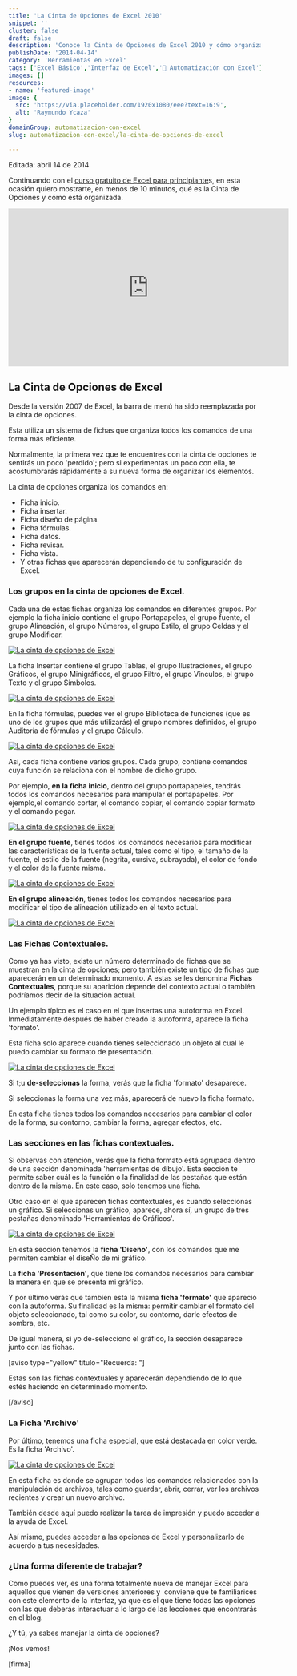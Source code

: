```yaml
---
title: 'La Cinta de Opciones de Excel 2010'
snippet: ''
cluster: false
draft: false 
description: 'Conoce la Cinta de Opciones de Excel 2010 y cómo organiza los comandos en fichas para facilitar su acceso. Mejora tu manejo de Excel con esta información clave.'
publishDate: '2014-04-14'
category: 'Herramientas en Excel'
tags: ['Excel Básico','Interfaz de Excel','🤖 Automatización con Excel']
images: []
resources: 
- name: 'featured-image'
image: {
  src: 'https://via.placeholder.com/1920x1080/eee?text=16:9',
  alt: 'Raymundo Ycaza'
}
domainGroup: automatizacion-con-excel
slug: automatizacion-con-excel/la-cinta-de-opciones-de-excel

---
```


Editada: abril 14 de 2014

Continuando con el [curso gratuito de Excel para principiante](http://raymundoycaza.com/excel-para-principiantes/ "Excel para Principiantes")s, en esta ocasión quiero mostrarte, en menos de 10 minutos, qué es la Cinta de Opciones y cómo está organizada.

<iframe src="http://www.youtube.com/embed/TzrGwMhHLrk" height="315" width="560" allowfullscreen frameborder="0"></iframe>

## La Cinta de Opciones de Excel

Desde la versión 2007 de Excel, la barra de menú ha sido reemplazada por la cinta de opciones.

Esta utiliza un sistema de fichas que organiza todos los comandos de una forma más eficiente.

Normalmente, la primera vez que te encuentres con la cinta de opciones te sentirás un poco 'perdido'; pero si experimentas un poco con ella, te acostumbrarás rápidamente a su nueva forma de organizar los elementos.

La cinta de opciones organiza los comandos en:

- Ficha inicio.
- Ficha insertar.
- Ficha diseño de página.
- Ficha fórmulas.
- Ficha datos.
- Ficha revisar.
- Ficha vista.
- Y otras fichas que aparecerán dependiendo de tu configuración de Excel.

### Los grupos en la cinta de opciones de Excel.

Cada una de estas fichas organiza los comandos en diferentes grupos. Por ejemplo la ficha inicio contiene el grupo Portapapeles, el grupo fuente, el grupo Alineación, el grupo Números, el grupo Estilo, el grupo Celdas y el grupo Modificar.

[![La cinta de opciones de Excel](images/la-cinta-de-opciones-de-excel-000366-600x101.png)](http://raymundoycaza.com/wp-content/uploads/la-cinta-de-opciones-de-excel-000366.png)

La ficha Insertar contiene el grupo Tablas, el grupo Ilustraciones, el grupo Gráficos, el grupo Minigráficos, el grupo Filtro, el grupo Vínculos, el grupo Texto y el grupo Símbolos.

[![La cinta de opciones de Excel](images/la-cinta-de-opciones-de-excel-000367-600x112.png)](http://raymundoycaza.com/wp-content/uploads/la-cinta-de-opciones-de-excel-000367.png)

En la ficha fórmulas, puedes ver el grupo Biblioteca de funciones (que es uno de los grupos que más utilizarás) el grupo nombres definidos, el grupo Auditoría de fórmulas y el grupo Cálculo.

[![La cinta de opciones de Excel](images/la-cinta-de-opciones-de-excel-000368-600x97.png)](http://raymundoycaza.com/wp-content/uploads/la-cinta-de-opciones-de-excel-000368.png)

Así, cada ficha contiene varios grupos. Cada grupo, contiene comandos cuya función se relaciona con el nombre de dicho grupo.

Por ejemplo, **en la ficha inicio**, dentro del grupo portapapeles, tendrás todos los comandos necesarios para manipular el portapapeles. Por ejemplo,el comando cortar, el comando copiar, el comando copiar formato y el comando pegar.

[![La cinta de opciones de Excel](images/la-cinta-de-opciones-de-excel-000369.png)](http://raymundoycaza.com/wp-content/uploads/la-cinta-de-opciones-de-excel-000369.png)

**En el grupo fuente**, tienes todos los comandos necesarios para modificar las características de la fuente actual, tales como el tipo, el tamaño de la fuente, el estilo de la fuente (negrita, cursiva, subrayada), el color de fondo y el color de la fuente misma.

[![La cinta de opciones de Excel](images/la-cinta-de-opciones-de-excel-000370.png)](http://raymundoycaza.com/wp-content/uploads/la-cinta-de-opciones-de-excel-000370.png)

**En el grupo alineación**, tienes todos los comandos necesarios para modificar el tipo de alineación utilizado en el texto actual.

[![La cinta de opciones de Excel](images/la-cinta-de-opciones-de-excel-000371.png)](http://raymundoycaza.com/wp-content/uploads/la-cinta-de-opciones-de-excel-000371.png)

### Las Fichas Contextuales.

Como ya has visto, existe un número determinado de fichas que se muestran en la cinta de opciones; pero también existe un tipo de fichas que aparecerán en un determinado momento. A estas se les denomina **Fichas Contextuales**, porque su aparición depende del contexto actual o también podríamos decir de la situación actual.

Un ejemplo típico es el caso en el que insertas una autoforma en Excel. Inmediatamente después de haber creado la autoforma, aparece la ficha 'formato'.

Esta ficha solo aparece cuando tienes seleccionado un objeto al cual le puedo cambiar su formato de presentación.

[![La cinta de opciones de Excel](images/la-cinta-de-opciones-de-excel-000372-421x600.png)](http://raymundoycaza.com/wp-content/uploads/la-cinta-de-opciones-de-excel-000372.png)

Si t;u **de-seleccionas** la forma, verás que la ficha 'formato' desaparece.

Si seleccionas la forma una vez más, aparecerá de nuevo la ficha formato.

En esta ficha tienes todos los comandos necesarios para cambiar el color de la forma, su contorno, cambiar la forma, agregar efectos, etc.

### Las secciones en las fichas contextuales.

Si observas con atención, verás que la ficha formato está agrupada dentro de una sección denominada 'herramientas de dibujo'. Esta sección te permite saber cuál es la función o la finalidad de las pestañas que están dentro de la misma. En este caso, solo tenemos una ficha.

Otro caso en el que aparecen fichas contextuales, es cuando seleccionas un gráfico. Si seleccionas un gráfico, aparece, ahora sí, un grupo de tres pestañas denominado 'Herramientas de Gráficos'.

[![La cinta de opciones de Excel](images/la-cinta-de-opciones-de-excel-000373.png)](http://raymundoycaza.com/wp-content/uploads/la-cinta-de-opciones-de-excel-000373.png)

En esta sección tenemos la **ficha 'Diseño'**, con los comandos que me permiten cambiar el diseÑo de mi gráfico.

La **ficha 'Presentación'**, que tiene los comandos necesarios para cambiar la manera en que se presenta mi gráfico.

Y por último verás que tambíen está la misma **ficha 'formato'** que apareció con la autoforma. Su finalidad es la misma: permitir cambiar el formato del objeto seleccionado, tal como su color, su contorno, darle efectos de sombra, etc.

De igual manera, si yo de-selecciono el gráfico, la sección desaparece junto con las fichas.

\[aviso type="yellow" titulo="Recuerda: "\]

Estas son las fichas contextuales y aparecerán dependiendo de lo que estés haciendo en determinado momento.

\[/aviso\]

### La Ficha 'Archivo'

Por último, tenemos una ficha especial, que está destacada en color verde. Es la ficha 'Archivo'.

[![La cinta de opciones de Excel](images/la-cinta-de-opciones-de-excel-000374.png)](http://raymundoycaza.com/wp-content/uploads/la-cinta-de-opciones-de-excel-000374.png)

En esta ficha es donde se agrupan todos los comandos relacionados con la manipulación de archivos, tales como guardar, abrir, cerrar, ver los archivos recientes y crear un nuevo archivo.

También desde aquí puedo realizar la tarea de impresión y puedo acceder a la ayuda de Excel.

Así mismo, puedes acceder a las opciones de Excel y personalizarlo de acuerdo a tus necesidades.

### ¿Una forma diferente de trabajar?

Como puedes ver, es una forma totalmente nueva de manejar Excel para aquellos que vienen de versiones anteriores y  conviene que te familiarices con este elemento de la interfaz, ya que es el que tiene todas las opciones con las que deberás interactuar a lo largo de las lecciones que encontrarás en el blog.

¿Y tú, ya sabes manejar la cinta de opciones?

¡Nos vemos!

\[firma\]
